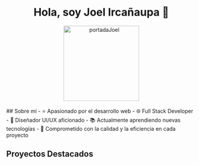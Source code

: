 <div align="center">
    <h1 align="center">Hola, soy Joel Ircañaupa 👋</h1>
</div>
<div style="text-align: center;">
    <img src="https://i.postimg.cc/DyjPkML8/joel-irca.png" alt="portadaJoel" style="width: 200px; height: auto;">
</div>

<br>
## Sobre mí
- ⭐ Apasionado por el desarrollo web
- 🌐 Full Stack Developer
- 🎨 Diseñador UI/UX aficionado
- 📚 Actualmente aprendiendo nuevas tecnologías
- 🎯 Comprometido con la calidad y la eficiencia en cada proyecto

## Proyectos Destacados
